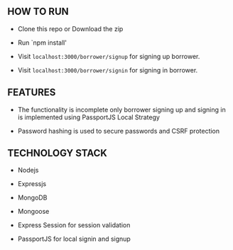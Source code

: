 ## HOW TO RUN

- Clone this repo or Download the zip

- Run `npm install'

- Visit `localhost:3000/borrower/signup` for signing up borrower.

- Visit `localhost:3000/borrower/signin` for signing in borrower.

## FEATURES

- The functionality is incomplete only borrower signing up and signing in is implemented using PassportJS Local Strategy

- Password hashing is used to secure passwords and CSRF protection

## TECHNOLOGY STACK

- Nodejs

- Expressjs

- MongoDB

- Mongoose

- Express Session for session validation

- PassportJS for local signin and signup
